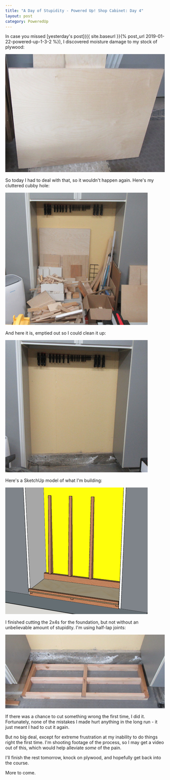 ```yaml
---
title: "A Day of Stupidity - Powered Up! Shop Cabinet: Day 4"
layout: post
category: PoweredUp
---
```

In case you missed [yesterday's post]({{ site.baseurl }}{% post_url 2019-01-22-powered-up-1-3-2 %}), I discovered moisture damage to my stock of plywood:

![](/assets/images-posts/powered-up-1/powered-up-1-03-2-moisture-damage.jpg)

So today I had to deal with that, so it wouldn't happen again. Here's my cluttered cubby hole:

![](/assets/images-posts/powered-up-1/powered-up-1-04-1-01.jpg)

And here it is, emptied out so I could clean it up:

![](/assets/images-posts/powered-up-1/powered-up-1-04-1-02.jpg)

Here's a SketchUp model of what I'm building:

![](/assets/images-posts/powered-up-1/powered-up-1-04-1-03.jpg)

I finished cutting the 2x4s for the foundation, but not without an unbelievable amount of stupidity. I'm using half-lap joints:

![](/assets/images-posts/powered-up-1/powered-up-1-04-1-04.jpg)


If there was a chance to cut something wrong the first time, I did it. Fortunately, none of the mistakes I made hurt anything in the long run - it just meant I had to cut it again.

But no big deal, except for extreme frustration at my inability to do things right the first time. I'm shooting footage of the process, so I may get a video out of this, which would help alleviate *some* of the pain.

I'll finish the rest tomorrow, knock on plywood, and hopefully get back into the course.

More to come.

